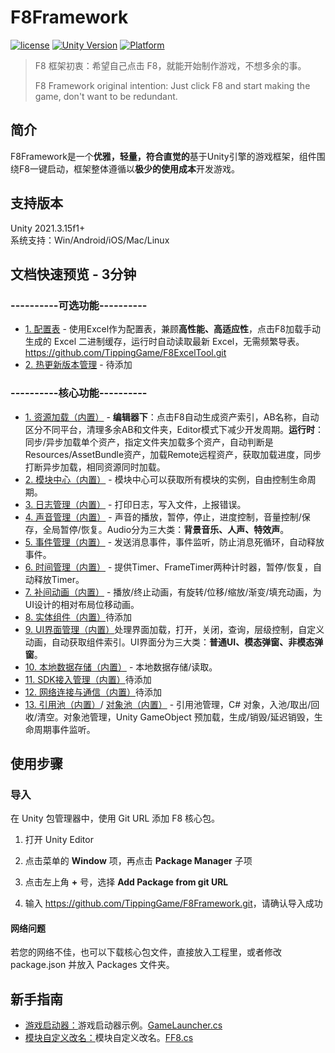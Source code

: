 # F8Framework

[![license](http://img.shields.io/badge/license-MIT-green.svg)](https://opensource.org/licenses/MIT) [![Unity Version](https://img.shields.io/badge/unity-2021.3.15f1-blue)](https://unity.com) [![Platform](https://img.shields.io/badge/platform-Win%20%7C%20Android%20%7C%20iOS%20%7C%20Mac%20%7C%20Linux-orange)]() 

> F8 框架初衷：希望自己点击 F8，就能开始制作游戏，不想多余的事。
> 
> F8 Framework original intention: Just click F8 and start making the game, don't want to be redundant.

## 简介
F8Framework是一个**优雅，轻量，符合直觉的**基于Unity引擎的游戏框架，组件围绕F8一键启动，框架整体遵循以**极少的使用成本**开发游戏。  

## 支持版本
Unity 2021.3.15f1+  
系统支持：Win/Android/iOS/Mac/Linux

## 文档快速预览 - 3分钟
### ----------可选功能----------  
* [1. 配置表](https://github.com/TippingGame/F8ExcelTool.git) - 使用Excel作为配置表，兼顾**高性能、高适应性**，点击F8加载手动生成的 Excel 二进制缓存，运行时自动读取最新 Excel，无需频繁导表。https://github.com/TippingGame/F8ExcelTool.git   
* [2. 热更新版本管理](https://github.com/TippingGame/F8ExcelTool.git) - 待添加  
### ----------核心功能----------
* [1. 资源加载（内置）](https://github.com/TippingGame/F8Framework/blob/main/Tests/AssetManager/README.md) - **编辑器下**：点击F8自动生成资产索引，AB名称，自动区分不同平台，清理多余AB和文件夹，Editor模式下减少开发周期。**运行时**：同步/异步加载单个资产，指定文件夹加载多个资产，自动判断是Resources/AssetBundle资产，加载Remote远程资产，获取加载进度，同步打断异步加载，相同资源同时加载。
* [2. 模块中心（内置）](https://github.com/TippingGame/F8Framework/blob/main/Tests/Module/README.md) - 模块中心可以获取所有模块的实例，自由控制生命周期。
* [3. 日志管理（内置）](https://github.com/TippingGame/F8Framework/blob/main/Tests/Log/README.md) - 打印日志，写入文件，上报错误。
* [4. 声音管理（内置）](https://github.com/TippingGame/F8Framework/blob/main/Tests/Audio/README.md) - 声音的播放，暂停，停止，进度控制，音量控制/保存，全局暂停/恢复。Audio分为三大类：**背景音乐、人声、特效声**。
* [5. 事件管理（内置）](https://github.com/TippingGame/F8Framework/blob/main/Tests/Event/README.md) - 发送消息事件，事件监听，防止消息死循环，自动释放事件。
* [6. 时间管理（内置）](https://github.com/TippingGame/F8Framework/blob/main/Tests/Timer/README.md) - 提供Timer、FrameTimer两种计时器，暂停/恢复，自动释放Timer。
* [7. 补间动画（内置）](https://github.com/TippingGame/F8Framework/blob/main/Tests/Tween/README.md) - 播放/终止动画，有旋转/位移/缩放/渐变/填充动画，为UI设计的相对布局位移动画。
* [8. 实体组件（内置）](https://github.com/TippingGame/F8Framework/blob/main/Tests/AssetManager/README.md)待添加
* [9. UI界面管理（内置）](https://github.com/TippingGame/F8Framework/blob/main/Tests/UI/README.md)处理界面加载，打开，关闭，查询，层级控制，自定义动画，自动获取组件索引。UI界面分为三大类：**普通UI、模态弹窗、非模态弹窗**。
* [10. 本地数据存储（内置）](https://github.com/TippingGame/F8Framework/blob/main/Tests/Storage/README.md) - 本地数据存储/读取。
* [11. SDK接入管理（内置）](https://github.com/TippingGame/F8Framework/blob/main/Tests/AssetManager/README.md)待添加
* [12. 网络连接与通信（内置）](https://github.com/TippingGame/F8Framework/blob/main/Tests/AssetManager/README.md)待添加
* [13. 引用池（内置）](https://github.com/TippingGame/F8Framework/blob/main/Tests/ReferencePool/README.md)/ [对象池（内置）](https://github.com/TippingGame/F8Framework/blob/main/Tests/GameObjectPool/README.md) - 引用池管理，C# 对象，入池/取出/回收/清空。对象池管理，Unity GameObject 预加载，生成/销毁/延迟销毁，生命周期事件监听。

## 使用步骤

### 导入

在 Unity 包管理器中，使用 Git URL 添加 F8 核心包。

1. 打开 Unity Editor

2. 点击菜单的 **Window** 项，再点击 **Package Manager** 子项

3. 点击左上角 **+** 号，选择 **Add Package from git URL**

4. 输入 <https://github.com/TippingGame/F8Framework.git>，请确认导入成功

#### 网络问题

若您的网络不佳，也可以下载核心包文件，直接放入工程里，或者修改 package.json 并放入 Packages 文件夹。

## 新手指南

* [游戏启动器：](https://github.com/TippingGame/F8Framework/blob/main/Runtime/Launcher/GameLauncher.cs)游戏启动器示例。[GameLauncher.cs](https://github.com/TippingGame/F8Framework/blob/main/Runtime/Launcher/GameLauncher.cs)  
* [模块自定义改名：](https://github.com/TippingGame/F8Framework/blob/main/Runtime/Launcher/FF8.cs)模块自定义改名。[FF8.cs](https://github.com/TippingGame/F8Framework/blob/main/Runtime/Launcher/FF8.cs)  

